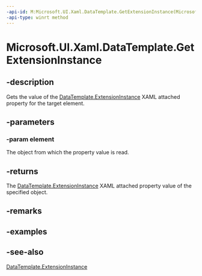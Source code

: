 ```yaml
---
-api-id: M:Microsoft.UI.Xaml.DataTemplate.GetExtensionInstance(Microsoft.UI.Xaml.FrameworkElement)
-api-type: winrt method
---
```


<!-- Method syntax
public Windows.UI.Xaml.IDataTemplateExtension GetExtensionInstance(Windows.UI.Xaml.FrameworkElement element)
-->

# Microsoft.UI.Xaml.DataTemplate.GetExtensionInstance

## -description
Gets the value of the [DataTemplate.ExtensionInstance](/uwp/api/microsoft.ui.xaml.datatemplate#xaml-attached-properties) XAML attached property for the target element.

## -parameters
### -param element
The object from which the property value is read.

## -returns
The [DataTemplate.ExtensionInstance](/uwp/api/microsoft.ui.xaml.datatemplate#xaml-attached-properties) XAML attached property value of the specified object.

## -remarks

## -examples

## -see-also
[DataTemplate.ExtensionInstance](/uwp/api/microsoft.ui.xaml.datatemplate#xaml-attached-properties)
